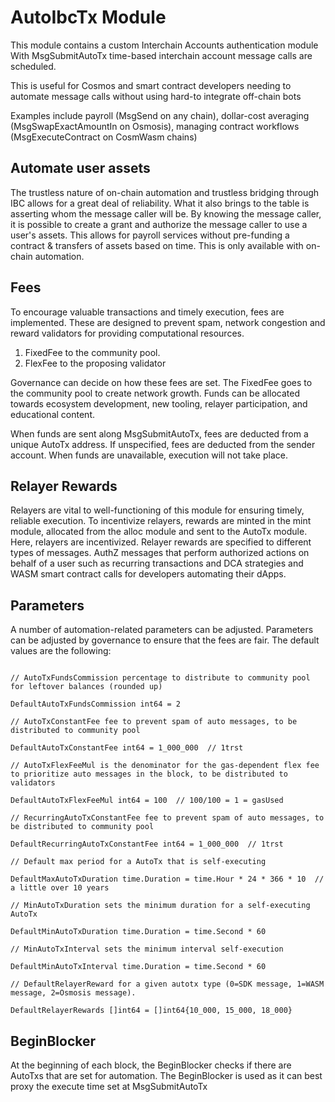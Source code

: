 
# AutoIbcTx Module

This module contains a custom Interchain Accounts authentication module
With MsgSubmitAutoTx time-based interchain account message calls are scheduled.

This is useful for Cosmos and smart contract developers needing to automate message calls without using hard-to integrate off-chain bots

Examples include payroll (MsgSend on any chain), dollar-cost averaging (MsgSwapExactAmountIn on Osmosis), managing contract workflows (MsgExecuteContract on CosmWasm chains)

## Automate user assets

The trustless nature of on-chain automation and trustless bridging through IBC allows for a great deal of reliability. What it also brings to the table is asserting whom the message caller will be. By knowing the message caller, it is possible to create a grant and authorize the message caller to use a user's assets.  This allows for payroll services without pre-funding a contract & transfers of assets based on time. This is only available with on-chain automation.

## Fees

To encourage valuable transactions and timely execution, fees are implemented. These are designed to prevent spam, network congestion and reward validators for providing computational resources.

1. FixedFee to the community pool.  
2. FlexFee to the proposing validator

Governance can decide on how these fees are set. The FixedFee goes to the community pool to create network growth. Funds can be allocated towards ecosystem development, new tooling, relayer participation, and educational content.

When funds are sent along MsgSubmitAutoTx, fees are deducted from a unique AutoTx address. If unspecified, fees are deducted from the sender account. When funds are unavailable, execution will not take place.

## Relayer Rewards

Relayers are vital to well-functioning of this module for ensuring timely, reliable execution. To incentivize relayers, rewards are minted in the mint module, allocated from the alloc module and sent to the AutoTx module. Here, relayers are incentivized. Relayer rewards are specified to different types of messages. AuthZ messages that perform authorized actions on behalf of a user such as recurring transactions and DCA strategies and WASM smart contract calls for developers automating their dApps. 

## Parameters

A number of automation-related parameters can be adjusted. Parameters can be adjusted by governance to ensure that the fees are fair. The default values are the following:

```golang

// AutoTxFundsCommission percentage to distribute to community pool for leftover balances (rounded up)

DefaultAutoTxFundsCommission int64 = 2

// AutoTxConstantFee fee to prevent spam of auto messages, to be distributed to community pool

DefaultAutoTxConstantFee int64 = 1_000_000  // 1trst

// AutoTxFlexFeeMul is the denominator for the gas-dependent flex fee to prioritize auto messages in the block, to be distributed to validators

DefaultAutoTxFlexFeeMul int64 = 100  // 100/100 = 1 = gasUsed

// RecurringAutoTxConstantFee fee to prevent spam of auto messages, to be distributed to community pool

DefaultRecurringAutoTxConstantFee int64 = 1_000_000  // 1trst

// Default max period for a AutoTx that is self-executing

DefaultMaxAutoTxDuration time.Duration = time.Hour * 24 * 366 * 10  // a little over 10 years

// MinAutoTxDuration sets the minimum duration for a self-executing AutoTx

DefaultMinAutoTxDuration time.Duration = time.Second * 60

// MinAutoTxInterval sets the minimum interval self-execution

DefaultMinAutoTxInterval time.Duration = time.Second * 60

// DefaultRelayerReward for a given autotx type (0=SDK message, 1=WASM message, 2=Osmosis message).

DefaultRelayerRewards []int64 = []int64{10_000, 15_000, 18_000}

```

## BeginBlocker

At the beginning of each block, the BeginBlocker checks if there are AutoTxs that are set for automation. The BeginBlocker is used as it can best proxy the execute time set at MsgSubmitAutoTx